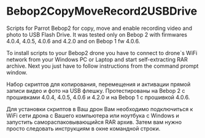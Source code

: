 # Bebop2CopyMoveRecord2USBDrive


Scripts for Parrot Bebop2 for copy, move and enable recording video and photo to USB Flash Drive.
It was tested only on Bebop 2 with firmwares 4.0.4, 4.0.5, 4.0.6 and 4.2.0 and on Bebop 1 fw 4.0.6.

To install scripts to your Bebop2 drone you have to connect to drone`s WiFi network from your Windows PC or Laptop
and start self-extracting RAR archive. Next you just have to follow instructions from the command prompt window.

Набор скриптов для копирования, перемещения и активации прямой записи видео и фото на USB флешку. 
Протестированы на Bebop 2 с прошивками 4.0.4, 4.0.5, 4.0.6 и 4.2.0 и на Bebop 1 с прошивкой 4.0.6.

Для установки скриптов в Ваш дрон Вам необходимо подключиться к WiFi сети дрона с Вашего компьютера или ноутбука с Windows 
и запустить самораспаковывающийся RAR архив. Затем вам нужно просто следовать инструкциям в окне командной строки.
